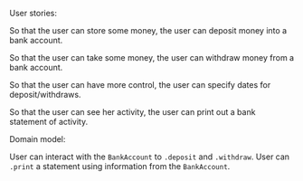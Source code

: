 User stories:

So that the user can store some money,
the user can deposit money into a bank account.

So that the user can take some money,
the user can withdraw money from a bank account.

So that the user can have more control,
the user can specify dates for deposit/withdraws.

So that the user can see her activity,
the user can print out a bank statement of activity.

Domain model:

User can interact with the `BankAccount` to `.deposit` and `.withdraw`. User can `.print` a statement using information from the `BankAccount`.
